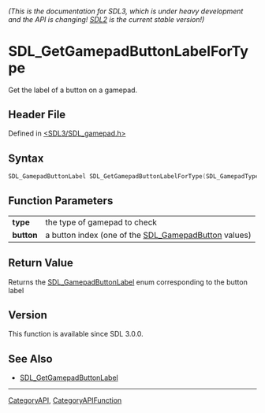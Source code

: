 ###### (This is the documentation for SDL3, which is under heavy development and the API is changing! [SDL2](https://wiki.libsdl.org/SDL2/) is the current stable version!)
# SDL_GetGamepadButtonLabelForType

Get the label of a button on a gamepad.

## Header File

Defined in [<SDL3/SDL_gamepad.h>](https://github.com/libsdl-org/SDL/blob/main/include/SDL3/SDL_gamepad.h)

## Syntax

```c
SDL_GamepadButtonLabel SDL_GetGamepadButtonLabelForType(SDL_GamepadType type, SDL_GamepadButton button);

```

## Function Parameters

|                |                                                                           |
| -------------- | ------------------------------------------------------------------------- |
| **type**       | the type of gamepad to check                                              |
| **button**     | a button index (one of the [SDL_GamepadButton](SDL_GamepadButton) values) |

## Return Value

Returns the [SDL_GamepadButtonLabel](SDL_GamepadButtonLabel) enum
corresponding to the button label

## Version

This function is available since SDL 3.0.0.

## See Also

* [SDL_GetGamepadButtonLabel](SDL_GetGamepadButtonLabel)

----
[CategoryAPI](CategoryAPI), [CategoryAPIFunction](CategoryAPIFunction)


